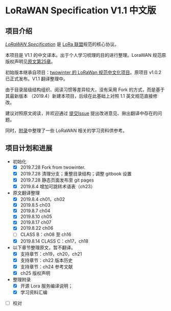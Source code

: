 
# LoRaWAN Specification V1.1 中文版

## 项目介绍

[*LoRaWAN Specification*](https://lora-alliance.org/resource-hub/lorawanr-specification-v11) 是 [LoRa 联盟](https://lora-alliance.org)规范的核心协议。

本项目是 V1.1 的中文译本。出于个人学习梳理的目的进行整理。LoraWAN 规范原版权声明见[原文第25章](contents/ch25/)。

初始版本继承自项目：[twowinter 的 LoRaWan 规范中文化项目][twowinter]。原项目 v1.0.2 已正式发布。V1.1 翻译整理中。

由于目录层级结构组织、阅读习惯等差异较大，没有采用 Fork 的方式，而是基于其最新版本 （2019.4）新建本项目，后续在此基础上对照 1.1 英文规范直接修改。

建议对照原文阅读，并欢迎通过 [提交Issue](https://github.com/deltacat/lorawan-spec-v1.1-cn/issues) 提出改进意见、揪出翻译中存在的问题。

同时，[附录](contents/appendix/README.md)中整理了一些 LoRaWAN 相关的学习资料供参考。

## 项目计划和进展

- 初始化
    - [x] 2019.7.28 Fork from twowinter.
    - [x] 2019.7.28 清理分支；重整目录结构；调整 gitbook 设置
    - [x] 2019.7.28 静态页面发布至 git pages
    - [x] 2019.8.4 增加可跳转术语表（ch23）
- 原文翻译整理
    - [x] 2019.8.4 ch01，ch02
    - [x] 2019.8.5 ch03
    - [x] 2019.8.7 ch04
    - [x] 2019.8.10 ch05
    - [x] 2019.8.17 ch07
    - [x] 2019.8.22 ch06
    - [ ] CLASS B：ch08 至 ch16
    - [x] 2019.8.14 CLASS C：ch17，ch18
- 以下章节整理原文，暂不翻译。
    - [x] 支持章节：ch19，ch20，ch21
    - [x] 支持章节：ch22 版本历史
    - [x] 支持章节：ch24 参考文献
    - [x] ch25 版权声明
- 整理附录
    - [x] 开源 Lora 服务编译说明；
    - [x] 学习资料汇编
- [ ] 校对

[//]: #(以下为注释、链接)

[twowinter]: https://github.com/twowinter/LoRaWAN-Specification_ZH_CN


